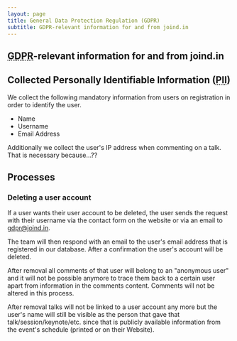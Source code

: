 ```yaml
---
layout: page
title: General Data Protection Regulation (GDPR)
subtitle: GDPR-relevant information for and from joind.in
---
```


## <abbr title="General Data Protection Regulation">GDPR</abbr>-relevant information for and from joind.in

## Collected Personally Identifiable Information (<abbr title="Personally Identifiable Information">PII</abbr>)

We collect the following mandatory information from users on registration in order to identify the user.

* Name
* Username
* Email Address

Additionally we collect the user's IP address when commenting on a talk. That is necessary because...??

## Processes

### Deleting a user account

If a user wants their user account to be deleted, the user sends the request with their username via
the contact form on the website or via an email to gdpr@joind.in.

The team will then respond with an email to the user's email address that is registered in our database.
After a confirmation the user's account will be deleted.

After removal all comments of that user will belong to an "anonymous user" and it will not be possible anymore to
trace them back to a certain user apart from information in the comments content. Comments will not be altered in this process.

After removal talks will not be linked to a user account any more but the user's name will still be visible as the person
that gave that talk/session/keynote/etc. since that is publicly available information from the event's schedule (printed or on their Website).
